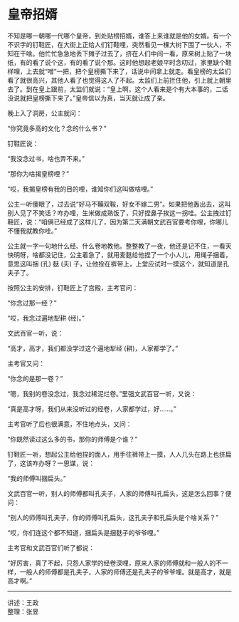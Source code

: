 # 皇帝招婿

不知是哪一朝哪一代哪个皇帝，到处贴榜招婿，谁答上来谁就是他的女婿。有一个不识字的钉鞋匠，在大街上正给人们钉鞋哩，突然看见一棵大树下围了一伙人，不知在干啥。他忙忙急急地丢下摊子过去了，挤在人们中间一看，原来树上贴了一块纸，有的看了说个这，有的看了说个那。这时他想起老娘平时念叨过，家里缺个鞋样哩，上去就“噌”一把，把个皇榜撕下来了，话说中间拿上就走。看皇榜的太监们看了就很高兴，其他人看了也觉得这人了不起。太监们上前拦住他，引上就上朝里去了。到在皇上跟前，太监们就说：“皇上啊，这个人看来是个有大本事的，二话没说就把皇榜撕下来了。”皇帝信以为真，当天就让成了亲。

晚上入了洞房，公主就问：

“你究竟多高的文化？念的什么书？”

钉鞋匠说：

“我没念过书，啥也弄不来。”

“那你为啥揭皇榜哩？”

“哎，我揭皇榜有我的目的哩，谁知你们这叫做啥哩。”

公主一听傻眼了，过去说“好马不鞴双鞍，好女不嫁二男”。如果把他轰出去，这叫别人见了不笑话？咋办哩，生米做成熟饭了，只好捏鼻子挨这一拐哇。公主拽过钉鞋匠，说：“咱俩已经成了这样儿了，因为第二天满朝文武百官要考你哩，你哪儿不懂我就教你哇。”

公主就一字一句地什么经、什么卷地教他。整整教了一夜，他还是记不住，一看天快明呀，啥都没记住，公主着急了，就用麦麸给他捏了一个小人儿，用绳子捆着，意思这叫捆 (孔) 麸 (夫) 子，让他拴在裤带上，上堂应试时一摸这个，就知道是孔夫子了。

按照公主的安排，钉鞋匠上了宫殿，主考官问：

“你念过那一经？”

“哎，我念过遍地犁耕 (经)。”

文武百官一听，说：

“高才，高才，我们都没学过这个遍地犁经 (耕)，人家都学了。”

主考官又问：

“你念的是那一卷？”

“嗯，我别的卷没念过，我念过稀泥烂卷。”里强文武百官一听，又说：

“真是高才呀，我们从来没听过的经卷，人家都学过，好……。”

主考官听了后也很满意，不住地点头，又问：

“你既然读过这么多的书，那你的师傅是个谁？”

钉鞋匠一听，想起公主给他捏的面人，用手往裤带上一摸，人人几头在路上也挤扁了，这该咋办呀？一思谋，说：

“我的师傅叫捆扁头。”

文武百官一听，别人的师傅都叫孔夫子，人家的师傅叫孔扁头，这是怎么回事？便问：

“别人的师傅叫孔夫子，你的师傅叫孔扁头，这孔夫子和孔扁头是个啥关系？”

“哎，你们连这个都不知道，捆扁头是捆麸子的爷爷哩。”

主考官和文武百官们听了都说：

“好厉害，真了不起，只怨人家学的经卷深哩，原来人家的师傅就和一般人的不一样，一般人的师傅都是孔夫子，人家的师傅还是孔夫子的爷爷哩。就是高才，就是高才啊。”

---

讲述：王政  
整理：张昱
